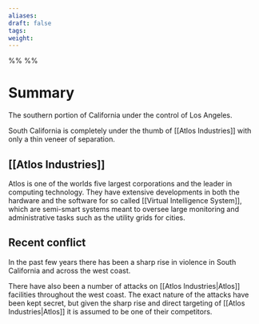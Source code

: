 ```yaml
---
aliases: 
draft: false
tags: 
weight:
---
```

%%
%%
<h1 class='centerText'>Summary</h1>

The southern portion of California under the control of Los Angeles.

South California is completely under the thumb of [[Atlos Industries]] with only a thin veneer of separation.

## [[Atlos Industries]]
Atlos is one of the worlds five largest corporations and the leader in computing technology.
They have extensive developments in both the hardware and the software for so called [[Virtual Intelligence System]], which are semi-smart systems meant to oversee large monitoring and administrative tasks such as the utility grids for cities.
## Recent conflict
In the past few years there has been a sharp rise in violence in South California and across the west coast.

There have also been a number of attacks on [[Atlos Industries|Atlos]] facilities throughout the west coast. The exact nature of the attacks have been kept secret, but given the sharp rise and direct targeting of [[Atlos Industries|Atlos]] it is assumed to be one of their competitors.
